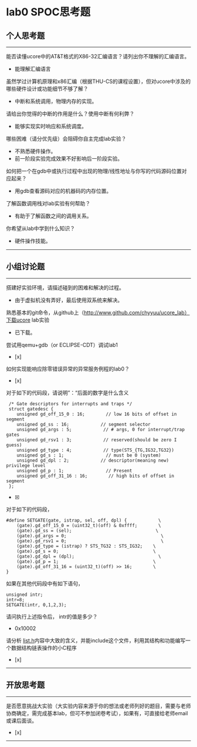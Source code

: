 # lab0 SPOC思考题

## 个人思考题

---

能否读懂ucore中的AT&T格式的X86-32汇编语言？请列出你不理解的汇编语言。
- 能理解汇编语言

>  

虽然学过计算机原理和x86汇编（根据THU-CS的课程设置），但对ucore中涉及的哪些硬件设计或功能细节不够了解？
- 中断和系统调用，物理内存的实现。

>   

请给出你觉得的中断的作用是什么？使用中断有何利弊？
- 能够实现实时响应和系统调度。

>   

哪些困难（请分优先级）会阻碍你自主完成lab实验？
- 不熟悉硬件操作。
- 前一阶段实验完成效果不好影响后一阶段实验。

>   

如何把一个在gdb中或执行过程中出现的物理/线性地址与你写的代码源码位置对应起来？
- 用gdb查看源码对应的机器码的内存位置。

>   

了解函数调用栈对lab实验有何帮助？
- 有助于了解函数之间的调用关系。

>   

你希望从lab中学到什么知识？
- 硬件操作技能。

>   

---

## 小组讨论题

---

搭建好实验环境，请描述碰到的困难和解决的过程。
- 由于虚拟机没有弄好，最后使用双系统来解决。

> 

熟悉基本的git命令，从github上（http://www.github.com/chyyuu/ucore_lab）下载ucore lab实验
- 已下载。

> 

尝试用qemu+gdb（or ECLIPSE-CDT）调试lab1
- [x]  

> 

如何实现能响应除零错误异常的异常服务例程的lab0？
- [x]  

> 


对于如下的代码段，请说明”：“后面的数字是什么含义
```
 /* Gate descriptors for interrupts and traps */
 struct gatedesc {
    unsigned gd_off_15_0 : 16;        // low 16 bits of offset in segment
    unsigned gd_ss : 16;            // segment selector
    unsigned gd_args : 5;            // # args, 0 for interrupt/trap gates
    unsigned gd_rsv1 : 3;            // reserved(should be zero I guess)
    unsigned gd_type : 4;            // type(STS_{TG,IG32,TG32})
    unsigned gd_s : 1;                // must be 0 (system)
    unsigned gd_dpl : 2;            // descriptor(meaning new) privilege level
    unsigned gd_p : 1;                // Present
    unsigned gd_off_31_16 : 16;        // high bits of offset in segment
 };
 ```

- [x]  
> 

对于如下的代码段，
```
#define SETGATE(gate, istrap, sel, off, dpl) {            \
    (gate).gd_off_15_0 = (uint32_t)(off) & 0xffff;        \
    (gate).gd_ss = (sel);                                \
    (gate).gd_args = 0;                                    \
    (gate).gd_rsv1 = 0;                                    \
    (gate).gd_type = (istrap) ? STS_TG32 : STS_IG32;    \
    (gate).gd_s = 0;                                    \
    (gate).gd_dpl = (dpl);                                \
    (gate).gd_p = 1;                                    \
    (gate).gd_off_31_16 = (uint32_t)(off) >> 16;        \
}
```
如果在其他代码段中有如下语句，
```
unsigned intr;
intr=8;
SETGATE(intr, 0,1,2,3);
```
请问执行上述指令后， intr的值是多少？

- 0x10002

> 

请分析 [list.h](https://github.com/chyyuu/ucore_lab/blob/master/labcodes/lab2/libs/list.h)内容中大致的含义，并能include这个文件，利用其结构和功能编写一个数据结构链表操作的小C程序
- [x]  

>

---

## 开放思考题

---

是否愿意挑战大实验（大实验内容来源于你的想法或老师列好的题目，需要与老师协商确定，需完成基本lab，但可不参加闭卷考试），如果有，可直接给老师email或课后面谈。
- [x]  

>  

---
